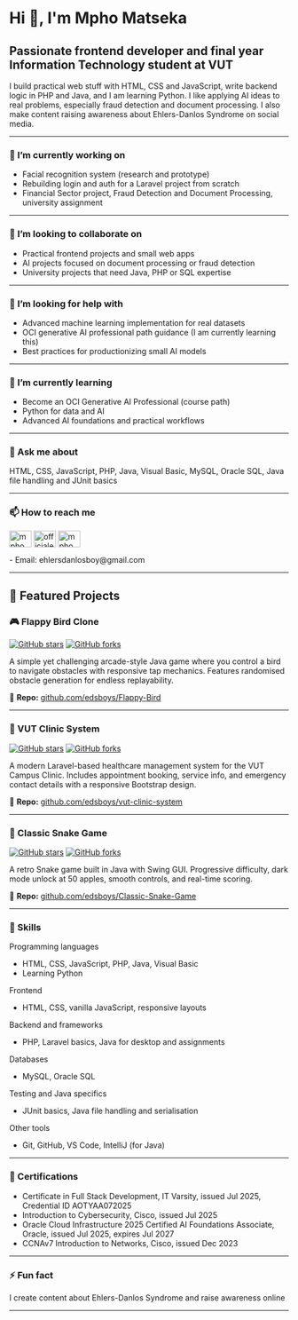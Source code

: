 # Hi 👋, I'm Mpho Matseka

## Passionate frontend developer and final year Information Technology student at VUT
I build practical web stuff with HTML, CSS and JavaScript, write backend logic in PHP and Java, and I am learning Python. I like applying AI ideas to real problems, especially fraud detection and document processing. I also make content raising awareness about Ehlers-Danlos Syndrome on social media.

---

### 🔭 I’m currently working on
- Facial recognition system (research and prototype)  
- Rebuilding login and auth for a Laravel project from scratch  
- Financial Sector project, Fraud Detection and Document Processing, university assignment  

---

### 👯 I’m looking to collaborate on
- Practical frontend projects and small web apps  
- AI projects focused on document processing or fraud detection  
- University projects that need Java, PHP or SQL expertise

---

### 🤝 I’m looking for help with
- Advanced machine learning implementation for real datasets  
- OCI generative AI professional path guidance (I am currently learning this)  
- Best practices for productionizing small AI models

---

### 🌱 I’m currently learning
- Become an OCI Generative AI Professional (course path)  
- Python for data and AI  
- Advanced AI foundations and practical workflows

---

### 💬 Ask me about
HTML, CSS, JavaScript, PHP, Java, Visual Basic, MySQL, Oracle SQL, Java file handling and JUnit basics

---

### 📫 How to reach me
<p align="left">
<a href="https://linkedin.com/in/mphomatseka" target="blank"><img align="center" src="https://raw.githubusercontent.com/rahuldkjain/github-profile-readme-generator/master/src/images/icons/Social/linked-in-alt.svg" alt="mphomatseka" height="30" width="40" /></a>
<a href="https://fb.com/officialehlersdanlosboy" target="blank"><img align="center" src="https://raw.githubusercontent.com/rahuldkjain/github-profile-readme-generator/master/src/images/icons/Social/facebook.svg" alt="officialehlersdanlosboy" height="30" width="40" /></a>
<a href="https://instagram.com/mphomatseka" target="blank"><img align="center" src="https://raw.githubusercontent.com/rahuldkjain/github-profile-readme-generator/master/src/images/icons/Social/instagram.svg" alt="mphomatseka" height="30" width="40" /></a>
</p> 
- Email: ehlersdanlosboy@gmail.com

---

## 🚀 Featured Projects

### 🎮 Flappy Bird Clone
[![GitHub stars](https://img.shields.io/github/stars/edsboys/Flappy-Bird?style=social)](https://github.com/edsboys/Flappy-Bird)
[![GitHub forks](https://img.shields.io/github/forks/edsboys/Flappy-Bird?style=social)](https://github.com/edsboys/Flappy-Bird)

A simple yet challenging arcade-style Java game where you control a bird to navigate obstacles with responsive tap mechanics. Features randomised obstacle generation for endless replayability.

🔗 **Repo:** [github.com/edsboys/Flappy-Bird](https://github.com/edsboys/Flappy-Bird)

---

### 🏥 VUT Clinic System
[![GitHub stars](https://img.shields.io/github/stars/edsboys/vut-clinic-system?style=social)](https://github.com/edsboys/vut-clinic-system)
[![GitHub forks](https://img.shields.io/github/forks/edsboys/vut-clinic-system?style=social)](https://github.com/edsboys/vut-clinic-system)

A modern Laravel-based healthcare management system for the VUT Campus Clinic. Includes appointment booking, service info, and emergency contact details with a responsive Bootstrap design.

🔗 **Repo:** [github.com/edsboys/vut-clinic-system](https://github.com/edsboys/vut-clinic-system)

---

### 🐍 Classic Snake Game
[![GitHub stars](https://img.shields.io/github/stars/edsboys/Classic-Snake-Game?style=social)](https://github.com/edsboys/Classic-Snake-Game)
[![GitHub forks](https://img.shields.io/github/forks/edsboys/Classic-Snake-Game?style=social)](https://github.com/edsboys/Classic-Snake-Game)

A retro Snake game built in Java with Swing GUI. Progressive difficulty, dark mode unlock at 50 apples, smooth controls, and real-time scoring.

🔗 **Repo:** [github.com/edsboys/Classic-Snake-Game](https://github.com/edsboys/Classic-Snake-Game)

---

### 🧰 Skills

Programming languages
- HTML, CSS, JavaScript, PHP, Java, Visual Basic  
- Learning Python

Frontend
- HTML, CSS, vanilla JavaScript, responsive layouts

Backend and frameworks
- PHP, Laravel basics, Java for desktop and assignments

Databases
- MySQL, Oracle SQL

Testing and Java specifics
- JUnit basics, Java file handling and serialisation

Other tools
- Git, GitHub, VS Code, IntelliJ (for Java)

---

### 🏅 Certifications
- Certificate in Full Stack Development, IT Varsity, issued Jul 2025, Credential ID AOTYAA072025  
- Introduction to Cybersecurity, Cisco, issued Jul 2025  
- Oracle Cloud Infrastructure 2025 Certified AI Foundations Associate, Oracle, issued Jul 2025, expires Jul 2027  
- CCNAv7 Introduction to Networks, Cisco, issued Dec 2023

---

### ⚡ Fun fact
I create content about Ehlers-Danlos Syndrome and raise awareness online

---
